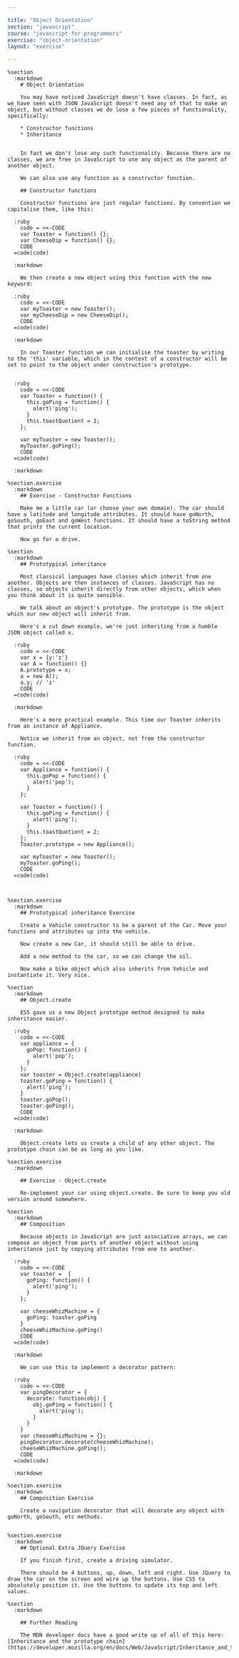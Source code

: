 ```yaml
---

title: "Object Orientation"
section: "javascript"
course: "javascript-for-programmers"
exercise: "object-orientation"
layout: "exercise"

---
```


    %section
      :markdown
        # Object Orientation

        You may have noticed JavaScript doesn't have classes. In fact, as we have seen with JSON JavaScript doesn't need any of that to make an object, but without classes we do lose a few pieces of functionality, specifically:

        * Constructor functions
        * Inheritance


        In fact we don't lose any such functionality. Because there are no classes, we are free in JavaScript to use any object as the parent of another object.

        We can also use any function as a constructor function.

        ## Constructor functions

        Constructor functions are just regular functions. By convention we capitalise them, like this:

      :ruby
        code = <<-CODE
        var Toaster = function() {};
        var CheeseDip = function() {};
        CODE
      =code(code)

      :markdown

        We then create a new object using this function with the new keyword:

      :ruby
        code = <<-CODE
        var myToaster = new Toaster();
        var myCheeseDip = new CheeseDip();
        CODE
      =code(code)

      :markdown

        In our Toaster function we can initialise the toaster by writing to the 'this' variable, which in the context of a constructor will be set to point to the object under construction's prototype.


      :ruby
        code = <<-CODE
        var Toaster = function() {
          this.goPing = function() {
            alert('ping');
          }
          this.toastQuotient = 2;
        };

        var myToaster = new Toaster();
        myToaster.goPing();
        CODE
      =code(code)

      :markdown

    %section.exercise
      :markdown
        ## Exercise - Constructor Functions

        Make me a little car (or choose your own domain). The car should have a latitude and longitude attributes. It should have goNorth, goSouth, goEast and goWest functions. It should have a toString method that prints the current location.

        Now go for a drive.

    %section
      :markdown
        ## Prototypical inheritance

        Most classical languages have classes which inherit from one another. Objects are then instances of classes. JavaScript has no classes, so objects inherit directly from other objects, which when you think about it is quite sensible.

        We talk about an object's prototype. The prototype is the object which our new object will inherit from.

        Here's a cut down example, we're just inheriting from a humble JSON object called x.

      :ruby
        code = <<-CODE
        var x = {y:'z'}
        var A = function() {}
        A.prototype = x;
        a = new A();
        a.y; // 'z'
        CODE
      =code(code)

      :markdown

        Here's a more practical example. This time our Toaster inherits from an instance of Appliance.

        Notice we inherit from an object, not from the constructor function.

      :ruby
        code = <<-CODE
        var Appliance = function() {
          this.goPop = function() {
            alert('pop');
          }
        };

        var Toaster = function() {
          this.goPing = function() {
            alert('ping');
          }
          this.toastQuotient = 2;
        };
        Toaster.prototype = new Appliance();

        var myToaster = new Toaster();
        myToaster.goPing();
        CODE
      =code(code)



    %section.exercise
      :markdown
        ## Prototypical inheritance Exercise

        Create a Vehicle constructor to be a parent of the Car. Move your functions and attributes up into the vehicle.

        Now create a new Car, it should still be able to drive.

        Add a new method to the car, so we can change the oil.

        Now make a bike object which also inherits from Vehicle and instantiate it. Very nice.

    %section
      :markdown
        ## Object.create

        ES5 gave us a new Object prototype method designed to make inheritance easier.

      :ruby
        code = <<-CODE
        var appliance = {
          goPop: function() {
            alert('pop');
          }
        };
        var toaster = Object.create(appliance)
        toaster.goPing = function() {
          alert('ping');
        }
        toaster.goPop();
        toaster.goPing();
        CODE
      =code(code)

      :markdown

        Object.create lets us create a child of any other object. The prototype chain can be as long as you like.

    %section.exercise
      :markdown

        ## Exercise - Object.create

        Re-implement your car using object.create. Be sure to keep you old version around somewhere.

    %section
      :markdown
        ## Composition

        Because objects in JavaScript are just associative arrays, we can compose an object from parts of another object without using inheritance just by copying attributes from one to another.

      :ruby
        code = <<-CODE
        var toaster =  {
          goPing: function() {
            alert('ping');
          }
        };

        var cheeseWhizMachine = {
          goPing: toaster.goPing
        }
        cheeseWhizMachine.goPing()
        CODE
      =code(code)

      :markdown

        We can use this to implement a decorator pattern:

      :ruby
        code = <<-CODE
        var pingDecorator = {
          decorate: function(obj) {
            obj.goPing = function() {
              alert('ping');
            }
          }
        }
        var cheeseWhizMachine = {};
        pingDecorator.decorate(cheeseWhizMachine);
        cheeseWhizMachine.goPing();
        CODE
      =code(code)

      :markdown

    %section.exercise
      :markdown
        ## Composition Exercise

        Create a navigation decorator that will decorate any object with goNorth, goSouth, etc methods.


    %section.exercise
      :markdown
        ## Optional Extra JQuery Exercise

        If you finish first, create a driving simulator.

        There should be 4 buttons, up, down, left and right. Use JQuery to draw the car on the screen and wire up the buttons. Use CSS to absolutely position it. Use the buttons to update its top and left values.

    %section
      :markdown

        ## Further Reading

        The MDN developer docs have a good write up of all of this here: [Inheritance and the prototype chain](https://developer.mozilla.org/en/docs/Web/JavaScript/Inheritance_and_the_prototype_chain)
